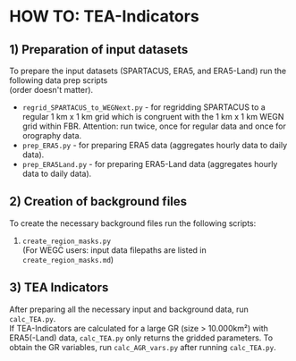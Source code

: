 # HOW TO: TEA-Indicators

## 1) Preparation of input datasets
To prepare the input datasets (SPARTACUS, ERA5, and ERA5-Land) run the following data prep scripts  
(order doesn't matter).

- `regrid_SPARTACUS_to_WEGNext.py` - for regridding SPARTACUS to a regular 1 km x 1 km grid which is 
congruent with the 1 km x 1 km WEGN grid within FBR. Attention: run twice, once for regular data 
and once for orography data.
- `prep_ERA5.py` - for preparing ERA5 data (aggregates hourly data to daily data).
- `prep_ERA5Land.py` - for preparing ERA5-Land data (aggregates hourly data to daily data).

## 2) Creation of background files
To create the necessary background files run the following scripts:
1. `create_region_masks.py`\
   (For WEGC users: input data filepaths are listed in `create_region_masks.md`) 

## 3) TEA Indicators
After preparing all the necessary input and background data, run `calc_TEA.py`. \
If TEA-Indicators are calculated for a large GR (size > 10.000km²) with ERA5(-Land) data, 
`calc_TEA.py` only returns the gridded parameters. To obtain the GR variables, 
run `calc_AGR_vars.py` after running `calc_TEA.py`.